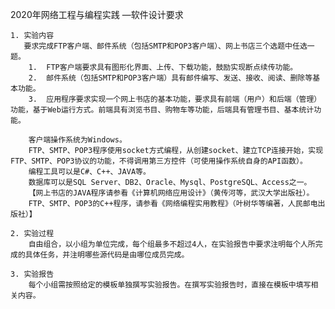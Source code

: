 2020年网络工程与编程实践
—软件设计要求

    1. 实验内容
       要求完成FTP客户端、邮件系统（包括SMTP和POP3客户端）、网上书店三个选题中任选一题。
        1.	FTP客户端要求具有图形化界面、上传、下载功能，鼓励实现断点续传功能。
        2.	邮件系统（包括SMTP和POP3客户端）具有邮件编写、发送、接收、阅读、删除等基本功能。
        3.	应用程序要求实现一个网上书店的基本功能，要求具有前端（用户）和后端（管理）功能，基于Web运行方式。前端具有浏览书目、购物车等功能，后端具有管理书目、基本统计功能。

        客户端操作系统为Windows。
        FTP、SMTP、POP3程序使用socket方式编程，从创建socket、建立TCP连接开始，实现FTP、SMTP、POP3协议的功能，不得调用第三方控件（可使用操作系统自身的API函数）。
        编程工具可以是C#、C++、JAVA等。
        数据库可以是SQL Server、DB2、Oracle、Mysql、PostgreSQL、Access之一。
        【网上书店的JAVA程序请参看《计算机网络应用设计》（黄传河等，武汉大学出版社）。
        FTP、SMTP、POP3的C++程序，请参看《网络编程实用教程》（叶树华等编著，人民邮电出版社）】

    2. 实验过程
        自由组合，以小组为单位完成，每个组最多不超过4人，在实验报告中要求注明每个人所完成的具体任务，并注明哪些源代码是由哪位成员完成。

    3. 实验报告
        每个小组需按照给定的模板单独撰写实验报告。在撰写实验报告时，直接在模板中填写相关内容。
